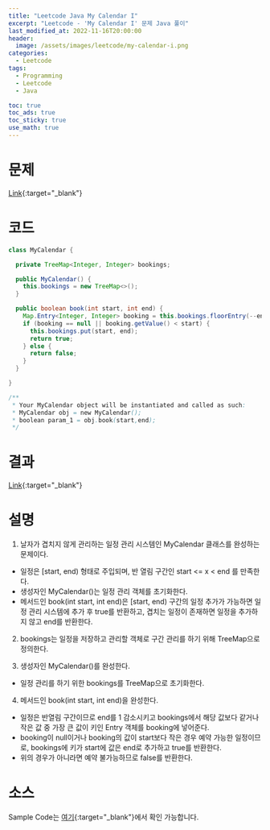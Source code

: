 ```yaml
---
title: "Leetcode Java My Calendar I"
excerpt: "Leetcode - 'My Calendar I' 문제 Java 풀이"
last_modified_at: 2022-11-16T20:00:00
header:
  image: /assets/images/leetcode/my-calendar-i.png
categories:
  - Leetcode
tags:
  - Programming
  - Leetcode
  - Java

toc: true
toc_ads: true
toc_sticky: true
use_math: true
---
```

# 문제
[Link](https://leetcode.com/problems/my-calendar-i){:target="_blank"}

# 코드
```java
class MyCalendar {

  private TreeMap<Integer, Integer> bookings;

  public MyCalendar() {
    this.bookings = new TreeMap<>();
  }

  public boolean book(int start, int end) {
    Map.Entry<Integer, Integer> booking = this.bookings.floorEntry(--end);
    if (booking == null || booking.getValue() < start) {
      this.bookings.put(start, end);
      return true;
    } else {
      return false;
    }
  }

}

/**
 * Your MyCalendar object will be instantiated and called as such:
 * MyCalendar obj = new MyCalendar();
 * boolean param_1 = obj.book(start,end);
 */
```

# 결과
[Link](https://leetcode.com/submissions/detail/844502070/){:target="_blank"}

# 설명
1. 날자가 겹치지 않게 관리하는 일정 관리 시스템인 MyCalendar 클래스를 완성하는 문제이다.
- 일정은 [start, end) 형태로 주입되며, 반 열림 구간인 start <= x < end 를 만족한다.
- 생성자인 MyCalendar()는 일정 관리 객체를 초기화한다.
- 메서드인 book(int start, int end)은 [start, end) 구간의 일정 추가가 가능하면 일정 관리 시스템에 추가 후 true를 반환하고, 겹치는 일정이 존재하면 일정을 추가하지 않고 end를 반환한다.

2. bookings는 일정을 저장하고 관리할 객체로 구간 관리를 하기 위해 TreeMap으로 정의한다.

3. 생성자인 MyCalendar()를 완성한다.
- 일정 관리를 하기 위한 bookings를 TreeMap으로 초기화한다.

4. 메서드인 book(int start, int end)을 완성한다.
- 일정은 반열림 구간이므로 end를 1 감소시키고 bookings에서 해당 값보다 같거나 작은 값 중 가장 큰 값이 키인 Entry 객체를 booking에 넣어준다.
- booking이 null이거나 booking의 값이 start보다 작은 경우 예약 가능한 일정이므로, bookings에 키가 start에 값은 end로 추가하고 true를 반환한다.
- 위의 경우가 아니라면 예약 불가능하므로 false를 반환한다.

# 소스
Sample Code는 [여기](https://github.com/GracefulSoul/leetcode/blob/master/src/main/java/gracefulsoul/problems/MyCalendarI.java){:target="_blank"}에서 확인 가능합니다.